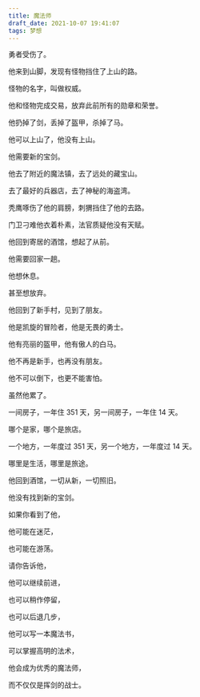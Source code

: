 ```yaml
---
title: 魔法师
draft_date: 2021-10-07 19:41:07
tags: 梦想
---
```


勇者受伤了。

他来到山脚，发现有怪物挡住了上山的路。

怪物的名字，叫做权威。

他和怪物完成交易，放弃此前所有的勋章和荣誉。

他扔掉了剑，丢掉了盔甲，杀掉了马。

他可以上山了，他没有上山。

他需要新的宝剑。

他去了附近的魔法镇，去了远处的藏宝山。

去了最好的兵器店，去了神秘的海盗湾。

秃鹰啄伤了他的肩膀，刺猬挡住了他的去路。

门卫刁难他衣着朴素，法官质疑他没有天赋。

他回到寄居的酒馆，想起了从前。

他需要回家一趟。

他想休息。

甚至想放弃。

他回到了新手村，见到了朋友。

他是凯旋的冒险者，他是无畏的勇士。

他有亮丽的盔甲，他有傲人的白马。

他不再是新手，也再没有朋友。

他不可以倒下，也更不能害怕。

虽然他累了。

一间房子，一年住 351 天，另一间房子，一年住 14 天。

哪个是家，哪个是旅店。

一个地方，一年度过 351 天，另一个地方，一年度过 14 天。

哪里是生活，哪里是旅途。

他回到酒馆，一切从新，一切照旧。

他没有找到新的宝剑。

如果你看到了他，

他可能在迷茫，

也可能在游荡。

请你告诉他，

他可以继续前进，

也可以稍作停留，

也可以后退几步，

他可以写一本魔法书，

可以掌握高明的法术，

他会成为优秀的魔法师，

而不仅仅是挥剑的战士。

